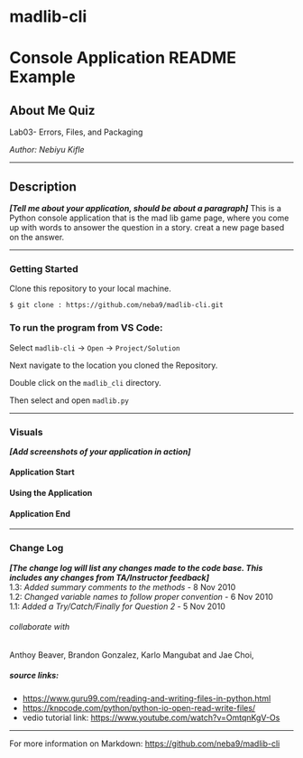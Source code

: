 # madlib-cli

# Console Application README Example

## About Me Quiz

Lab03- Errors, Files, and Packaging

*Author: Nebiyu Kifle*

----

## Description
***[Tell me about your application, should be about a paragraph]***
This is a Python console application that is the mad lib game page, where you come up with words to ansower the question in a story. creat a new page based on the answer.

---

### Getting Started
Clone this repository to your local machine.

```
$ git clone : https://github.com/neba9/madlib-cli.git
```

### To run the program from VS Code:
Select ```madlib-cli``` -> ```Open``` -> ```Project/Solution```

Next navigate to the location you cloned the Repository.

Double click on the ```madlib_cli``` directory.

Then select and open ```madlib.py```

---

### Visuals
***[Add screenshots of your application in action]***

#### Application Start

#### Using the Application

#### Application End


---

### Change Log
***[The change log will list any changes made to the code base. This includes any changes from TA/Instructor feedback]***  
1.3: *Added summary comments to the methods* - 8 Nov 2010  
1.2: *Changed variable names to follow proper convention* - 6 Nov 2010  
1.1: *Added a Try/Catch/Finally for Question 2* - 5 Nov 2010  

###### collaborate with
Anthoy Beaver, Brandon Gonzalez, Karlo Mangubat and Jae Choi,

##### source links:
- https://www.guru99.com/reading-and-writing-files-in-python.html
- https://knpcode.com/python/python-io-open-read-write-files/
- vedio tutorial link:  https://www.youtube.com/watch?v=OmtqnKgV-Os


------------------------------
For more information on Markdown: https://github.com/neba9/madlib-cli